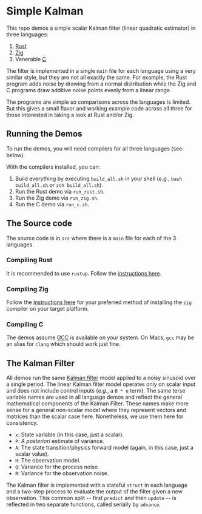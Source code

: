 # Simple Kalman

This repo demos a simple scalar Kalman filter (linear quadratic estimator) in three languages:

1. [Rust](https://www.rust-lang.org/)
2. [Zig](https://ziglang.org/)
3. Venerable [C](https://en.wikipedia.org/wiki/C_(programming_language))

The filter is implemented in a single `main` file for each language using a very similar style, but they are not all exactly the same. For example, the Rust program adds noise by drawing from a normal distribution while the Zig and C programs draw additive noise points evenly from a linear range.

The programs are simple so comparisons across the languages is limited. But this gives a small flavor and working example code across all three for those interested in taking a look at Rust and/or Zig.

## Running the Demos

To run the demos, you will need compilers for all three languages (see below).

With the compilers installed, you can:

1. Build everything by executing `build_all.sh` in your shell (*e.g.*, `bash build_all.sh` or `zsh build_all.sh`).
2. Run the Rust demo via `run_rust.sh`.
3. Run the Zig demo via `run_zig.sh`.
4. Run the C demo via `run_c.sh`.

## The Source code

The source code is in `src` where there is a `main` file for each of the 3 languages.

### Compiling Rust

It is recommended to use `rustup`. Follow the [instructions here](https://www.rust-lang.org/tools/install).

### Compiling Zig

Follow the [instructions here](https://ziglang.org/learn/getting-started/#installing-zig) for your preferred method of installing the `zig` compiler on your target platform.

### Compiling C

The demos assume [GCC](https://gcc.gnu.org/) is available on your system. On Macs, `gcc` may be an alias for `clang` which should work just fine.

## The Kalman Filter

All demos run the same [Kalman filter](https://en.wikipedia.org/wiki/Kalman_filter) model applied to a noisy sinusoid over a single period. The linear Kalman filter model operates only on scalar input and does not include control inputs (*e.g.*, a `B * u` term). The same terse variable names are used in all language demos and reflect the general mathematical components of the Kalman Filter. These names make more sense for a general non-scalar model where they represent vectors and matrices than the scalar case here. Nonetheless, we use them here for consistency.

- `x`: State variable (in this case, just a scalar).
- `P`: *A posteriori* estimate of variance.
- `A`: The state transition/physics forward model (again, in this case, just a scalar value).
- `H`: The observation model.
- `Q`: Variance for the process noise.
- `R`: Variance for the observation noise.

The Kalman filter is implemented with a stateful `struct` in each language and a two-step process to evaluate the output of the filter given a new observation. This common split -- first `predict` and then `update` -- is reflected in two separate functions, called serially by `advance`.
